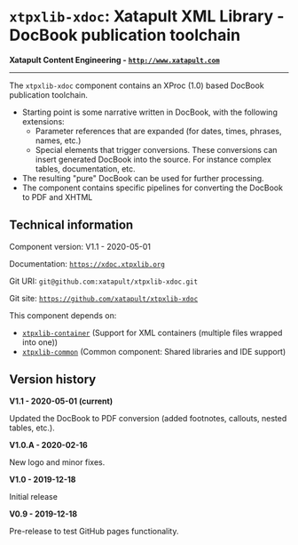 # `xtpxlib-xdoc`: Xatapult XML Library - DocBook publication toolchain

**Xatapult Content Engineering - [`http://www.xatapult.com`](http://www.xatapult.com)**

---------- 

The `xtpxlib-xdoc` component contains an XProc (1.0) based DocBook publication toolchain. 
* Starting point is some narrative written in DocBook, with the following extensions:
  * Parameter references that are expanded (for dates, times, phrases, names, etc.)
  * Special elements that trigger conversions. These conversions can insert generated DocBook into the source. For instance complex tables, documentation, etc.
* The resulting "pure" DocBook can be used for further processing. 
* The component contains specific pipelines for converting the DocBook to PDF and XHTML  

## Technical information

Component version: V1.1 - 2020-05-01

Documentation: [`https://xdoc.xtpxlib.org`](https://xdoc.xtpxlib.org)

Git URI: `git@github.com:xatapult/xtpxlib-xdoc.git`

Git site: [`https://github.com/xatapult/xtpxlib-xdoc`](https://github.com/xatapult/xtpxlib-xdoc)
      
This component depends on:
* [`xtpxlib-container`](https://container.xtpxlib.org) (Support for XML containers (multiple files wrapped into one))
* [`xtpxlib-common`](https://common.xtpxlib.org) (Common component: Shared libraries and IDE support)

## Version history

**V1.1 - 2020-05-01 (current)**

Updated the DocBook to PDF conversion (added footnotes, callouts, nested tables, etc.).

**V1.0.A - 2020-02-16**

New logo and minor fixes.

**V1.0 - 2019-12-18**

Initial release

**V0.9 - 2019-12-18**

Pre-release to test GitHub pages functionality.


